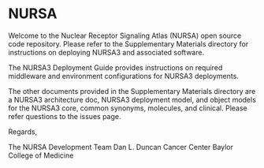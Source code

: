 NURSA
=====
Welcome to the Nuclear Receptor Signaling Atlas (NURSA) open source code repository. Please refer to the Supplementary Materials directory for instructions on deploying NURSA3 and associated software. 

The NURSA3 Deployment Guide provides instructions on required middleware and environment configurations for NURSA3 deployments. 

The other documents provided in the Supplementary Materials directory are a NURSA3 architecture doc, NURSA3 deployment model, and object models for the NURSA3 core, common synonyms, molecules, and clinical.
Please refer questions to the issues page. 

Regards,

The NURSA Development Team Dan L. Duncan Cancer Center Baylor College of Medicine
